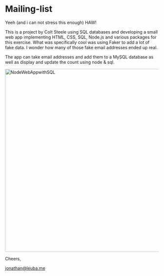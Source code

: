# Mailing-list

Yeeh (and i can not stress this enough) HAW!

This is a project by Colt Steele using SQL databases and developing a small web app implementing HTML, CSS, SQL, Node.js 
and various packages for this exercise. What was specifically cool was using Faker to add a lot of fake data. I wonder
how many of those fake email addresses ended up real.

The app can take email addresses and add them to a MySQL database as well as display and update the count using node & sql.

<img width="600" alt="NodeWebAppwithSQL" src="https://i.imgur.com/OBdh2sH.jpg">

Cheers, 

jonathan@leuba.me
